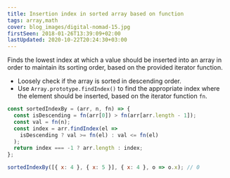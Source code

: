 ```yaml
---
title: Insertion index in sorted array based on function
tags: array,math
cover: blog_images/digital-nomad-15.jpg
firstSeen: 2018-01-26T13:39:09+02:00
lastUpdated: 2020-10-22T20:24:30+03:00
---
```


Finds the lowest index at which a value should be inserted into an array in order to maintain its sorting order, based on the provided iterator function.

- Loosely check if the array is sorted in descending order.
- Use `Array.prototype.findIndex()` to find the appropriate index where the element should be inserted, based on the iterator function `fn`.

```js
const sortedIndexBy = (arr, n, fn) => {
  const isDescending = fn(arr[0]) > fn(arr[arr.length - 1]);
  const val = fn(n);
  const index = arr.findIndex(el =>
    isDescending ? val >= fn(el) : val <= fn(el)
  );
  return index === -1 ? arr.length : index;
};
```

```js
sortedIndexBy([{ x: 4 }, { x: 5 }], { x: 4 }, o => o.x); // 0
```
